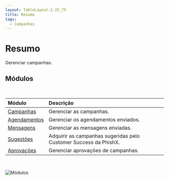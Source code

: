```yaml
---
layout: TableLayout-2-25_75
title: Resumo
tags:
  - Campanhas
---
```

# Resumo

Gerenciar campanhas.

## Módulos
<br>

| Módulo | Descrição |
| :--- | :--- |
| [Campanhas](campaigns/) | Gerenciar as campanhas. |
| [Agendamentos](schedules/) | Gerenciar os agendamentos enviados. |
| [Mensagens](messages/) | Gerenciar as mensagens enviadas. |
| [Sugestões](suggestions) | Adquirir as campanhas sugeridas pelo Customer Success da PhishX. |
| [Aprovações](approvals) | Gerenciar aprovações de campanhas. |
<br>

   ![Módulos](https://cdn.phishx.io/phishx-docs/images/phishx_campaigns_menu_01.webp)
